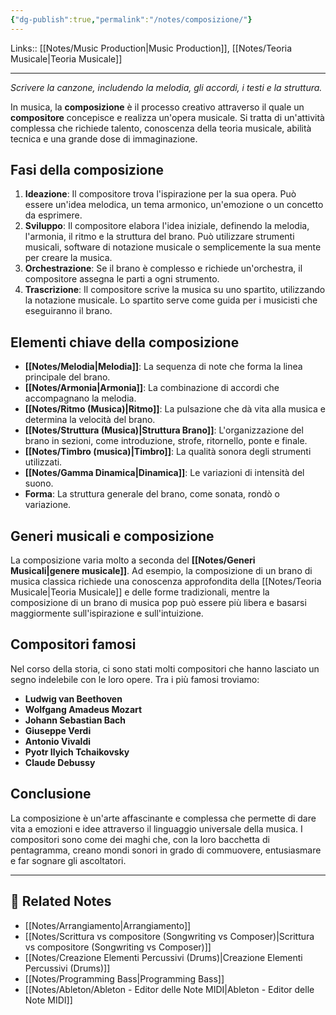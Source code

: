 ```yaml
---
{"dg-publish":true,"permalink":"/notes/composizione/"}
---
```


Links:: [[Notes/Music Production\|Music Production]], [[Notes/Teoria Musicale\|Teoria Musicale]]

---
_Scrivere la canzone, includendo la melodia, gli accordi, i testi e la struttura._

In musica, la **composizione** è il processo creativo attraverso il quale un **compositore** concepisce e realizza un'opera musicale. Si tratta di un'attività complessa che richiede talento, conoscenza della teoria musicale, abilità tecnica e una grande dose di immaginazione.

## Fasi della composizione

1. **Ideazione**: Il compositore trova l'ispirazione per la sua opera. Può essere un'idea melodica, un tema armonico, un'emozione o un concetto da esprimere.
2. **Sviluppo**: Il compositore elabora l'idea iniziale, definendo la melodia, l'armonia, il ritmo e la struttura del brano. Può utilizzare strumenti musicali, software di notazione musicale o semplicemente la sua mente per creare la musica.
3. **Orchestrazione**: Se il brano è complesso e richiede un'orchestra, il compositore assegna le parti a ogni strumento.
4. **Trascrizione**: Il compositore scrive la musica su uno spartito, utilizzando la notazione musicale. Lo spartito serve come guida per i musicisti che eseguiranno il brano.

## Elementi chiave della composizione

- **[[Notes/Melodia\|Melodia]]**: La sequenza di note che forma la linea principale del brano.
- **[[Notes/Armonia\|Armonia]]**: La combinazione di accordi che accompagnano la melodia.
- **[[Notes/Ritmo (Musica)\|Ritmo]]**: La pulsazione che dà vita alla musica e determina la velocità del brano.
- **[[Notes/Struttura (Musica)\|Struttura Brano]]**: L'organizzazione del brano in sezioni, come introduzione, strofe, ritornello, ponte e finale.
- **[[Notes/Timbro (musica)\|Timbro]]**: La qualità sonora degli strumenti utilizzati.
- **[[Notes/Gamma Dinamica\|Dinamica]]**: Le variazioni di intensità del suono.
- **Forma**: La struttura generale del brano, come sonata, rondò o variazione.

## Generi musicali e composizione

La composizione varia molto a seconda del **[[Notes/Generi Musicali\|genere musicale]]**. Ad esempio, la composizione di un brano di musica classica richiede una conoscenza approfondita della [[Notes/Teoria Musicale\|Teoria Musicale]] e delle forme tradizionali, mentre la composizione di un brano di musica pop può essere più libera e basarsi maggiormente sull'ispirazione e sull'intuizione.

## Compositori famosi

Nel corso della storia, ci sono stati molti compositori che hanno lasciato un segno indelebile con le loro opere. Tra i più famosi troviamo:

- **Ludwig van Beethoven**
- **Wolfgang Amadeus Mozart**
- **Johann Sebastian Bach**
- **Giuseppe Verdi**
- **Antonio Vivaldi**
- **Pyotr Ilyich Tchaikovsky**
- **Claude Debussy**

## Conclusione

La composizione è un'arte affascinante e complessa che permette di dare vita a emozioni e idee attraverso il linguaggio universale della musica. I compositori sono come dei maghi che, con la loro bacchetta di pentagramma, creano mondi sonori in grado di commuovere, entusiasmare e far sognare gli ascoltatori.




---
## 🔗 Related Notes

- [[Notes/Arrangiamento\|Arrangiamento]]
- [[Notes/Scrittura vs compositore (Songwriting vs Composer)\|Scrittura vs compositore (Songwriting vs Composer)]]
- [[Notes/Creazione Elementi Percussivi (Drums)\|Creazione Elementi Percussivi (Drums)]]
- [[Notes/Programming Bass\|Programming Bass]]
- [[Notes/Ableton/Ableton - Editor delle Note MIDI\|Ableton - Editor delle Note MIDI]]




